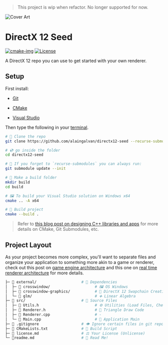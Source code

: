 > This project is wip when refactor.
> No longer supported for now.

![Cover Art](https://alain.xyz/blog/raw-directx12/assets/cover.jpg)

# DirectX 12 Seed

[![cmake-img]][cmake-url]
[![License][license-img]][license-url]

A DirectX 12 repo you can use to get started with your own renderer.

## Setup

First install:

- [Git](https://git-scm.com/)

- [CMake](https://cmake.org)

- [Visual Studio](https://visualstudio.microsoft.com/downloads/)

Then type the following in your [terminal](https://hyper.is/).

```bash
# 🐑 Clone the repo
git clone https://github.com/alaingalvan/directx12-seed --recurse-submodules

# 💿 go inside the folder
cd directx12-seed

# 👯 If you forget to `recurse-submodules` you can always run:
git submodule update --init

# 👷 Make a build folder
mkdir build
cd build

# 🖼️ To build your Visual Studio solution on Windows x64
cmake .. -A x64

# 🔨 Build project
cmake --build .
```

> Refer to [this blog post on designing C++ libraries and apps](https://alain.xyz/blog/designing-a-cpp-library) for more details on CMake, Git Submodules, etc.

## Project Layout

As your project becomes more complex, you'll want to separate files and organize your application to something more akin to a game or renderer, check out this post on [game engine architecture](https://alain.xyz/blog/game-engine-architecture) and this one on [real time renderer architecture](https://alain.xyz/blog/realtime-renderer-architectures) for more details.

```bash
├─ 📂 external/                    # 👶 Dependencies
│  ├─ 📁 crosswindow/                    # 🖼️ OS Windows
│  ├─ 📁 crosswindow-graphics/           # 🎨 DirectX 12 Swapchain Creation
│  └─ 📁 glm/                            # ➕ Linear Algebra
├─ 📂 src/                         # 🌟 Source Files
│  ├─ 📄 Utils.h                         # ⚙️ Utilities (Load Files, Check Shaders, etc.)
│  ├─ 📄 Renderer.h                      # 🔺 Triangle Draw Code
│  ├─ 📄 Renderer.cpp                    # -
│  └─ 📄 Main.cpp                        # 🏁 Application Main
├─ 📄 .gitignore                   # 👁️ Ignore certain files in git repo
├─ 📄 CMakeLists.txt               # 🔨 Build Script
├─ 📄 license.md                   # ⚖️ Your License (Unlicense)
└─ 📃readme.md                     # 📖 Read Me!
```

[cmake-img]: https://img.shields.io/badge/cmake-3.6-1f9948.svg?style=flat-square
[cmake-url]: https://cmake.org/
[license-img]: https://img.shields.io/:license-mit-blue.svg?style=flat-square
[license-url]: https://opensource.org/licenses/MIT
